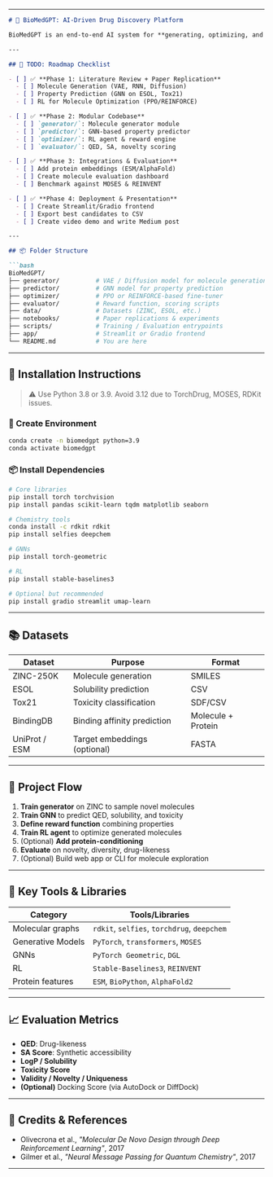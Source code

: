 
---

````markdown
# 🧬 BioMedGPT: AI-Driven Drug Discovery Platform

BioMedGPT is an end-to-end AI system for **generating, optimizing, and evaluating drug-like molecules** using **generative models, graph neural networks (GNNs)**, and **reinforcement learning**. Inspired by DeepMind’s AlphaFold and modern biomedical AI pipelines, this project aims to automate the **design of molecules** targeting specific biological properties or proteins.

---

## 🚧 TODO: Roadmap Checklist

- [ ] ✅ **Phase 1: Literature Review + Paper Replication**
  - [ ] Molecule Generation (VAE, RNN, Diffusion)
  - [ ] Property Prediction (GNN on ESOL, Tox21)
  - [ ] RL for Molecule Optimization (PPO/REINFORCE)

- [ ] ✅ **Phase 2: Modular Codebase**
  - [ ] `generator/`: Molecule generator module
  - [ ] `predictor/`: GNN-based property predictor
  - [ ] `optimizer/`: RL agent & reward engine
  - [ ] `evaluator/`: QED, SA, novelty scoring

- [ ] ✅ **Phase 3: Integrations & Evaluation**
  - [ ] Add protein embeddings (ESM/AlphaFold)
  - [ ] Create molecule evaluation dashboard
  - [ ] Benchmark against MOSES & REINVENT

- [ ] ✅ **Phase 4: Deployment & Presentation**
  - [ ] Create Streamlit/Gradio frontend
  - [ ] Export best candidates to CSV
  - [ ] Create video demo and write Medium post

---

## 📦 Folder Structure

```bash
BioMedGPT/
├── generator/          # VAE / Diffusion model for molecule generation
├── predictor/          # GNN model for property prediction
├── optimizer/          # PPO or REINFORCE-based fine-tuner
├── evaluator/          # Reward function, scoring scripts
├── data/               # Datasets (ZINC, ESOL, etc.)
├── notebooks/          # Paper replications & experiments
├── scripts/            # Training / Evaluation entrypoints
├── app/                # Streamlit or Gradio frontend
└── README.md           # You are here
````

---

## 🔧 Installation Instructions

> ⚠️ Use Python 3.8 or 3.9. Avoid 3.12 due to TorchDrug, MOSES, RDKit issues.

### 🐍 Create Environment

```bash
conda create -n biomedgpt python=3.9
conda activate biomedgpt
```

### 📦 Install Dependencies

```bash
# Core libraries
pip install torch torchvision
pip install pandas scikit-learn tqdm matplotlib seaborn

# Chemistry tools
conda install -c rdkit rdkit
pip install selfies deepchem

# GNNs
pip install torch-geometric

# RL
pip install stable-baselines3

# Optional but recommended
pip install gradio streamlit umap-learn
```

---

## 📚 Datasets

| Dataset       | Purpose                      | Format             |
| ------------- | ---------------------------- | ------------------ |
| ZINC-250K     | Molecule generation          | SMILES             |
| ESOL          | Solubility prediction        | CSV                |
| Tox21         | Toxicity classification      | SDF/CSV            |
| BindingDB     | Binding affinity prediction  | Molecule + Protein |
| UniProt / ESM | Target embeddings (optional) | FASTA              |

---

## 🚀 Project Flow

1. **Train generator** on ZINC to sample novel molecules
2. **Train GNN** to predict QED, solubility, and toxicity
3. **Define reward function** combining properties
4. **Train RL agent** to optimize generated molecules
5. (Optional) **Add protein-conditioning**
6. **Evaluate** on novelty, diversity, drug-likeness
7. (Optional) Build web app or CLI for molecule exploration

---

## 🧠 Key Tools & Libraries

| Category          | Tools/Libraries                             |
| ----------------- | ------------------------------------------- |
| Molecular graphs  | `rdkit`, `selfies`, `torchdrug`, `deepchem` |
| Generative Models | `PyTorch`, `transformers`, `MOSES`          |
| GNNs              | `PyTorch Geometric`, `DGL`                  |
| RL                | `Stable-Baselines3`, `REINVENT`             |
| Protein features  | `ESM`, `BioPython`, `AlphaFold2`            |

---

## 📈 Evaluation Metrics

* **QED**: Drug-likeness
* **SA Score**: Synthetic accessibility
* **LogP / Solubility**
* **Toxicity Score**
* **Validity / Novelty / Uniqueness**
* **(Optional)** Docking Score (via AutoDock or DiffDock)

---

## 🤝 Credits & References

* Olivecrona et al., *"Molecular De Novo Design through Deep Reinforcement Learning"*, 2017
* Gilmer et al., *"Neural Message Passing for Quantum Chemistry"*, 2017

---

